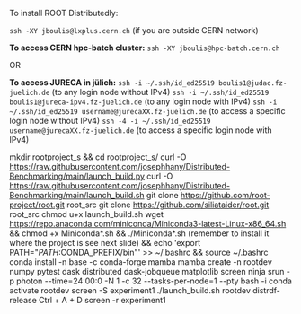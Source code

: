 
To install ROOT Distributedly:

`ssh -XY jboulis@lxplus.cern.ch` (if you are outside CERN network)

**To access CERN hpc-batch cluster:**
`ssh -XY jboulis@hpc-batch.cern.ch`

OR

**To access JURECA in jülich:**
`ssh -i ~/.ssh/id_ed25519 boulis1@judac.fz-juelich.de` (to any login node without IPv4)
`ssh -i ~/.ssh/id_ed25519 boulis1@jureca-ipv4.fz-juelich.de` (to any login node with IPv4)
`ssh -i ~/.ssh/id_ed25519 username@jurecaXX.fz-juelich.de` (to access a specific login node without IPv4)
`ssh -4 -i ~/.ssh/id_ed25519 username@jurecaXX.fz-juelich.de` (to access a specific login node with IPv4)

mkdir rootproject_s && cd rootproject_s/
curl -O https://raw.githubusercontent.com/josephhany/Distributed-Benchmarking/main/launch_build.py
curl -O https://raw.githubusercontent.com/josephhany/Distributed-Benchmarking/main/launch_build.sh
git clone https://github.com/root-project/root.git root_src
git clone https://github.com/siliataider/root.git root_src
chmod u+x launch_build.sh
wget https://repo.anaconda.com/miniconda/Miniconda3-latest-Linux-x86_64.sh && chmod +x Miniconda*.sh && ./Miniconda*.sh (remember to install it where the project is see next slide) && echo 'export PATH="$PATH:$CONDA_PREFIX/bin"' >> ~/.bashrc && source ~/.bashrc
conda install -n base -c conda-forge mamba
mamba create -n rootdev numpy pytest dask distributed dask-jobqueue matplotlib screen ninja
srun -p photon --time=24:00:0 -N 1 -c 32 --tasks-per-node=1 --pty bash -i
conda activate rootdev
screen -S experiment1
./launch_build.sh rootdev distrdf-release
Ctrl + A + D
screen -r experiment1
```
